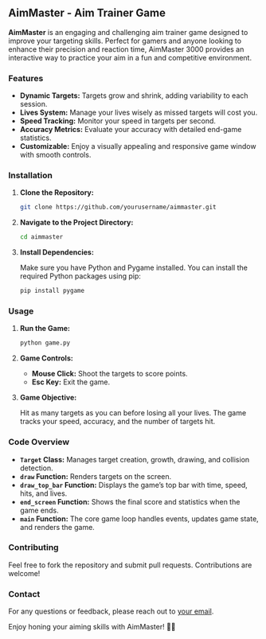 ## AimMaster - Aim Trainer Game

**AimMaster** is an engaging and challenging aim trainer game designed to improve your targeting skills. Perfect for gamers and anyone looking to enhance their precision and reaction time, AimMaster 3000 provides an interactive way to practice your aim in a fun and competitive environment.

### Features

- **Dynamic Targets:** Targets grow and shrink, adding variability to each session.
- **Lives System:** Manage your lives wisely as missed targets will cost you.
- **Speed Tracking:** Monitor your speed in targets per second.
- **Accuracy Metrics:** Evaluate your accuracy with detailed end-game statistics.
- **Customizable:** Enjoy a visually appealing and responsive game window with smooth controls.

### Installation

1. **Clone the Repository:**

   ```bash
   git clone https://github.com/yourusername/aimmaster.git
   ```

2. **Navigate to the Project Directory:**

   ```bash
   cd aimmaster
   ```

3. **Install Dependencies:**

   Make sure you have Python and Pygame installed. You can install the required Python packages using pip:

   ```bash
   pip install pygame
   ```

### Usage

1. **Run the Game:**

   ```bash
   python game.py
   ```

2. **Game Controls:**

   - **Mouse Click:** Shoot the targets to score points.
   - **Esc Key:** Exit the game.

3. **Game Objective:**

   Hit as many targets as you can before losing all your lives. The game tracks your speed, accuracy, and the number of targets hit.

### Code Overview

- **`Target` Class:** Manages target creation, growth, drawing, and collision detection.
- **`draw` Function:** Renders targets on the screen.
- **`draw_top_bar` Function:** Displays the game’s top bar with time, speed, hits, and lives.
- **`end_screen` Function:** Shows the final score and statistics when the game ends.
- **`main` Function:** The core game loop handles events, updates game state, and renders the game.

### Contributing

Feel free to fork the repository and submit pull requests. Contributions are welcome!

### Contact

For any questions or feedback, please reach out to [your email](mailto:vardanrastogi1@gmail.com).

Enjoy honing your aiming skills with AimMaster! 🚀🎯
